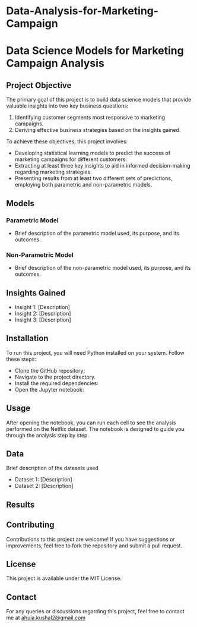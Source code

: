 # Data-Analysis-for-Marketing-Campaign

# Data Science Models for Marketing Campaign Analysis

## Project Objective
The primary goal of this project is to build data science models that provide valuable insights into two key business questions:
1. Identifying customer segments most responsive to marketing campaigns.
2. Deriving effective business strategies based on the insights gained.

To achieve these objectives, this project involves:
- Developing statistical learning models to predict the success of marketing campaigns for different customers.
- Extracting at least three key insights to aid in informed decision-making regarding marketing strategies.
- Presenting results from at least two different sets of predictions, employing both parametric and non-parametric models.

## Models
### Parametric Model
- Brief description of the parametric model used, its purpose, and its outcomes.

### Non-Parametric Model
- Brief description of the non-parametric model used, its purpose, and its outcomes.

## Insights Gained
- Insight 1: [Description]
- Insight 2: [Description]
- Insight 3: [Description]

## Installation
To run this project, you will need Python installed on your system. Follow these steps:

- Clone the GitHub repository:
- Navigate to the project directory.
- Install the required dependencies:
- Open the Jupyter notebook:


## Usage

After opening the notebook, you can run each cell to see the analysis performed on the Netflix dataset. The notebook is designed to guide you through the analysis step by step.

## Data
Brief description of the datasets used 
- Dataset 1: [Description]
- Dataset 2: [Description]

## Results


## Contributing
Contributions to this project are welcome! If you have suggestions or improvements, feel free to fork the repository and submit a pull request.

## License
This project is available under the MIT License.

## Contact
For any queries or discussions regarding this project, feel free to contact me at ahuja.kushal2@gmail.com
